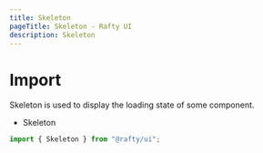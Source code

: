 ```yaml
---
title: Skeleton
pageTitle: Skeleton - Rafty UI
description: Skeleton
---
```


# Import

Skeleton is used to display the loading state of some component.

- Skeleton

```jsx
import { Skeleton } from "@rafty/ui";
```
